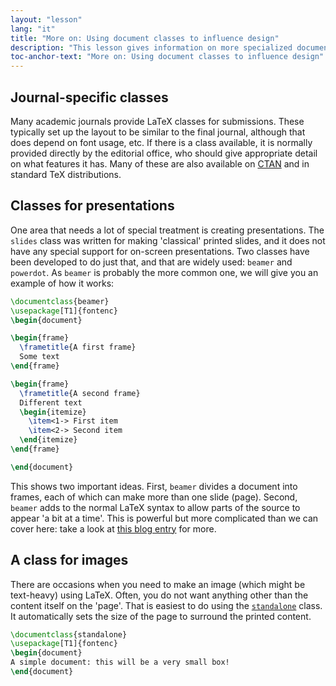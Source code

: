 ```yaml
---
layout: "lesson"
lang: "it"
title: "More on: Using document classes to influence design"
description: "This lesson gives information on more specialized document classes for LaTeX."
toc-anchor-text: "More on: Using document classes to influence design"
---
```


## Journal-specific classes

Many academic journals provide LaTeX classes for submissions. These
typically set up the layout to be similar to the final journal,
although that does depend on font usage, etc. If there is a class
available, it is normally provided directly by the editorial office,
who should give appropriate detail on what features it has. Many of
these are also available on [CTAN](https://ctan.org) and in standard TeX
distributions.

## Classes for presentations

One area that needs a lot of special treatment is creating presentations. The `slides`
class was written for making 'classical' printed slides, and it does not
have any special support for on-screen presentations. Two classes
have been developed to do just that, and that are widely used:
`beamer` and `powerdot`. As `beamer` is probably the more common one, we will
give you an example of how it works:

```latex
\documentclass{beamer}
\usepackage[T1]{fontenc}
\begin{document}

\begin{frame}
  \frametitle{A first frame}
  Some text
\end{frame}

\begin{frame}
  \frametitle{A second frame}
  Different text
  \begin{itemize}
    \item<1-> First item
    \item<2-> Second item
  \end{itemize}
\end{frame}

\end{document}
```

This shows two important ideas. First, `beamer` divides a document into frames,
each of which can make more than one slide (page). Second, `beamer` adds to the
normal LaTeX syntax to allow parts of the source to appear 'a bit at a time'.
This is powerful but more complicated than we can cover here: take a look  at
[this blog
entry](https://www.texdev.net/2014/01/17/the-beamer-slide-overlay-concept/) for
more.

## A class for images

There are occasions when you need to make an image (which might be text-heavy)
using LaTeX. Often, you do not want anything other than the content itself on
the 'page'. That is easiest to do using the [`standalone`](https://ctan.org/pkg/standalone)
class. It automatically sets the size of the page to surround the printed content.

```latex
\documentclass{standalone}
\usepackage[T1]{fontenc}
\begin{document}
A simple document: this will be a very small box!
\end{document}
```
